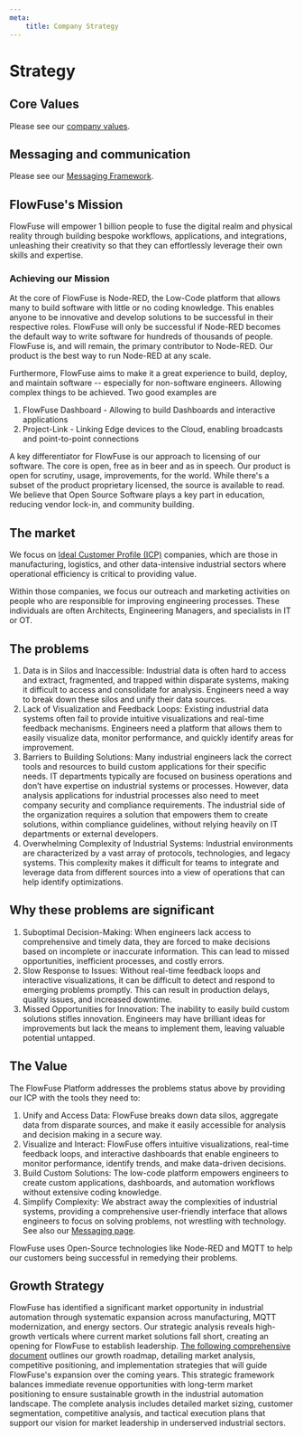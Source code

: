 ```yaml
---
meta:
    title: Company Strategy
---
```


# Strategy

## Core Values

Please see our [company values](/handbook/company/values/).

## Messaging and communication

Please see our [Messaging Framework](/handbook/marketing/messaging/).

## FlowFuse's Mission

FlowFuse will empower 1 billion people to fuse the digital realm and physical
reality through building bespoke workflows, applications, and integrations,
unleashing their creativity so that they can effortlessly leverage their own
skills and expertise.

### Achieving our Mission

At the core of FlowFuse is Node-RED, the Low-Code platform that allows many to
build software with little or no coding knowledge. This enables anyone to be
innovative and develop solutions to be successful in their respective roles.
FlowFuse will only be successful if Node-RED becomes the default way to write
software for hundreds of thousands of people. FlowFuse is, and will remain, the
primary contributor to Node-RED. Our product is the best way to run Node-RED at
any scale.

Furthermore, FlowFuse aims to make it a great experience to build, deploy, and
maintain software -- especially for non-software engineers. Allowing complex
things to be achieved. Two good examples are

1. FlowFuse Dashboard - Allowing to build Dashboards and interactive
   applications
1. Project-Link - Linking Edge devices to the Cloud, enabling broadcasts and
   point-to-point connections

A key differentiator for FlowFuse is our approach to licensing of our software.
The core is open, free as in beer and as in speech. Our product is open for
scrutiny, usage, improvements, for the world. While there's a subset of the
product proprietary licensed, the source is available to read. We believe that
Open Source Software plays a key part in education, reducing vendor lock-in, and
community building.

## The market

We focus on
[Ideal Customer Profile (ICP)](https://flowfuse.com/handbook/marketing/messaging/)
companies, which are those in manufacturing, logistics, and other data-intensive
industrial sectors where operational efficiency is critical to providing value.

Within those companies, we focus our outreach and marketing activities on people
who are responsible for improving engineering processes. These individuals are
often Architects, Engineering Managers, and specialists in IT or OT.

## The problems

1. Data is in Silos and Inaccessible: Industrial data is often hard to access
   and extract, fragmented, and trapped within disparate systems, making it
   difficult to access and consolidate for analysis. Engineers need a way to
   break down these silos and unify their data sources.
1. Lack of Visualization and Feedback Loops: Existing industrial data systems
   often fail to provide intuitive visualizations and real-time feedback
   mechanisms. Engineers need a platform that allows them to easily visualize
   data, monitor performance, and quickly identify areas for improvement.
1. Barriers to Building Solutions: Many industrial engineers lack the correct
   tools and resources to build custom applications for their specific needs. IT
   departments typically are focused on business operations and don’t have
   expertise on industrial systems or processes. However, data analysis
   applications for industrial processes also need to meet company security and
   compliance requirements. The industrial side of the organization requires a
   solution that empowers them to create solutions, within compliance
   guidelines, without relying heavily on IT departments or external developers.
1. Overwhelming Complexity of Industrial Systems: Industrial environments are
   characterized by a vast array of protocols, technologies, and legacy systems.
   This complexity makes it difficult for teams to integrate and leverage data
   from different sources into a view of operations that can help identify
   optimizations.

## Why these problems are significant

1. Suboptimal Decision-Making: When engineers lack access to comprehensive and
   timely data, they are forced to make decisions based on incomplete or
   inaccurate information. This can lead to missed opportunities, inefficient
   processes, and costly errors.
1. Slow Response to Issues: Without real-time feedback loops and interactive
   visualizations, it can be difficult to detect and respond to emerging
   problems promptly. This can result in production delays, quality issues, and
   increased downtime.
1. Missed Opportunities for Innovation: The inability to easily build custom
   solutions stifles innovation. Engineers may have brilliant ideas for
   improvements but lack the means to implement them, leaving valuable potential
   untapped.

## The Value

The FlowFuse Platform addresses the problems status above by providing our ICP
with the tools they need to:

1. Unify and Access Data: FlowFuse breaks down data silos, aggregate data from
   disparate sources, and make it easily accessible for analysis and decision
   making in a secure way.
1. Visualize and Interact: FlowFuse offers intuitive visualizations, real-time
   feedback loops, and interactive dashboards that enable engineers to monitor
   performance, identify trends, and make data-driven decisions.
1. Build Custom Solutions: The low-code platform empowers engineers to create
   custom applications, dashboards, and automation workflows without extensive
   coding knowledge.
1. Simplify Complexity: We abstract away the complexities of industrial systems,
   providing a comprehensive user-friendly interface that allows engineers to
   focus on solving problems, not wrestling with technology. See also our
   [Messaging page](/handbook/marketing/messaging/).

FlowFuse uses Open-Source technologies like Node-RED and MQTT to help our
customers being successful in remedying their problems.

## Growth Strategy

FlowFuse has identified a significant market opportunity in industrial automation through systematic expansion across manufacturing, MQTT modernization, and energy sectors. Our strategic analysis reveals high-growth verticals where current market solutions fall short, creating an opening for FlowFuse to establish leadership.
[The following comprehensive document](https://docs.google.com/document/d/1MLvz70OxGldpJoL5M6CSXPANlnvQJKazetdGjlgTAe8/edit?usp=sharing) outlines our growth roadmap, detailing market analysis, competitive positioning, and implementation strategies that will guide FlowFuse's expansion over the coming years. This strategic framework balances immediate revenue opportunities with long-term market positioning to ensure sustainable growth in the industrial automation landscape.
The complete analysis includes detailed market sizing, customer segmentation, competitive analysis, and tactical execution plans that support our vision for market leadership in underserved industrial sectors.

